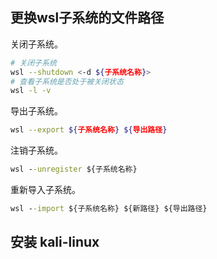 ## 更换wsl子系统的文件路径
关闭子系统。
```sh
# 关闭子系统
wsl --shutdown <-d ${子系统名称}> 
# 查看子系统是否处于被关闭状态
wsl -l -v 
```
导出子系统。
```sh
wsl --export ${子系统名称} ${导出路径}
```
注销子系统。
```cmd
wsl --unregister ${子系统名称}
```
重新导入子系统。
```cmd
wsl --import ${子系统名称} ${新路径} ${导出路径}
```
## 安装 kali-linux

   